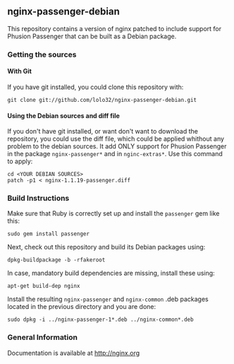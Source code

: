 ## nginx-passenger-debian ##

This repository contains a version of nginx patched to include support for Phusion Passenger that can be built as a Debian package.

### Getting the sources ###

#### With Git ####

If you have git installed, you could clone this repository with:

    git clone git://github.com/lolo32/nginx-passenger-debian.git

#### Using the Debian sources and diff file ####

If you don't have git installed, or want don't want to download the repository, you could use the diff file, which could be applied whithout any problem to the debian sources. It add ONLY support for Phusion Passenger in the package `nginx-passenger*` and in `nginc-extras*`. Use this command to apply:

    cd <YOUR DEBIAN SOURCES>
    patch -p1 < nginx-1.1.19-passenger.diff

### Build Instructions ###

Make sure that Ruby is correctly set up and install the `passenger` gem like this:

    sudo gem install passenger

Next, check out this repository and build its Debian packages using:

    dpkg-buildpackage -b -rfakeroot

In case, mandatory build dependencies are missing, install these using:

    apt-get build-dep nginx

Install the resulting `nginx-passenger` and `nginx-common` .deb packages located in the previous directory and you are done:

    sudo dpkg -i ../nginx-passenger-1*.deb ../nginx-common*.deb

### General Information ###

Documentation is available at http://nginx.org

